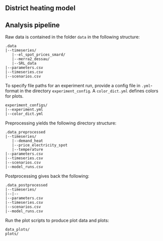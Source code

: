 District heating model
----------------------

## Analysis pipeline

Raw data is contained in the folder `data` in the following structure:

```
.data
|--timeseries/
   |--el_spot_prices_smard/
   |--merra2_dessau/
   |--SRL_data
|--parameters.csv
|--timeseries.csv
|--scenarios.csv
```

To specify file paths for an experiment run, provide a config file in `.yml`-format in the directory `experiment_config`.
A `color_dict.yml` defines colors for plots.

```
experiment_configs/
|--experiment.yml
|--color_dict.yml
```

Preprocessing yields the following directory structure:

```
.data_preprocessed
|--timeseries/
   |--demand_heat
   |--price_electricity_spot
   |--temperature
|--parameters.csv
|--timeseries.csv
|--scenarios.csv
|--model_runs.csv
```
Postprocessing gives back the following:

```
.data_postprocessed
|--timeseries/
|--|--
|--parameters.csv
|--timeseries.csv
|--scenarios.csv
|--model_runs.csv
```

Run the plot scripts to produce plot data and plots:

```
data_plots/
plots/
```